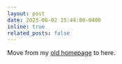 ```yaml
---
layout: post
date: 2023-06-02 15:44:00-0400
inline: true
related_posts: false
---
```


Move from my [old homepage](https://haiyunhe.weebly.com) to here.
